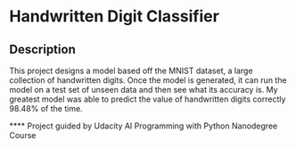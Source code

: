 # Handwritten Digit Classifier

## Description
This project designs a model based off the MNIST dataset, a large collection of handwritten digits. Once the model is generated, it can run the model on a test set of unseen data and then see what its accuracy is. My greatest model was able to predict the value of handwritten digits correctly 98.48% of the time. 


**** Project guided by Udacity AI Programming with Python Nanodegree Course
